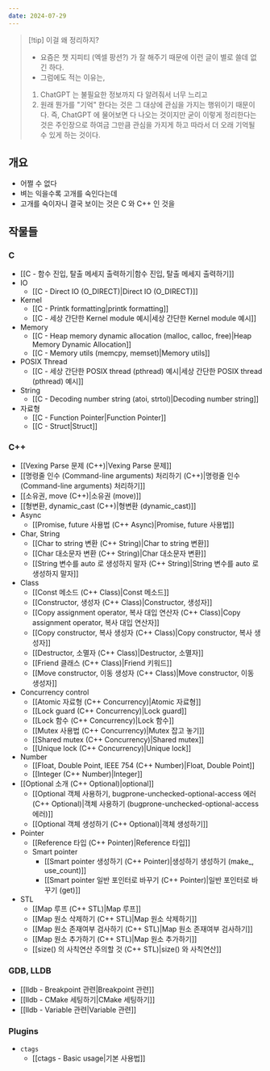 ```yaml
---
date: 2024-07-29
---
```

> [!tip] 이걸 왜 정리하지?
> - 요즘은 챗 지피티 (엑셀 팡션?) 가 잘 해주기 때문에 이런 글이 별로 쓸데 없긴 하다.
> - 그럼에도 적는 이유는,
> 1. ChatGPT 는 불필요한 정보까지 다 알려줘서 너무 느리고
> 2. 원래 뭔가를 "기억" 한다는 것은 그 대상에 관심을 가지는 행위이기 때문이다. 즉, ChatGPT 에 물어보면 다 나오는 것이지만 굳이 이렇게 정리한다는 것은 주인장으로 하여금 그만큼 관심을 가지게 하고 따라서 더 오래 기억될 수 있게 하는 것이다.

## 개요

- 어쩔 수 없다
- 벼는 익을수록 고개를 숙인다는데
- 고개를 숙이자니 결국 보이는 것은 C 와 C++ 인 것을

## 작물들

### C

- [[C - 함수 진입, 탈출 메세지 출력하기|함수 진입, 탈출 메세지 출력하기]]
- IO
	- [[C - Direct IO (O_DIRECT)|Direct IO (O_DIRECT)]]
- Kernel
	- [[C - Printk formatting|printk formatting]]
	- [[C - 세상 간단한 Kernel module 예시|세상 간단한 Kernel module 예시]]
- Memory
	- [[C - Heap memory dynamic allocation (malloc, calloc, free)|Heap Memory Dynamic Allocation]]
	- [[C - Memory utils (memcpy, memset)|Memory utils]]
- POSIX Thread
	- [[C - 세상 간단한 POSIX thread (pthread) 예시|세상 간단한 POSIX thread (pthread) 예시]]
- String
	- [[C - Decoding number string (atoi, strtol)|Decoding number string]]
- 자료형
	- [[C - Function Pointer|Function Pointer]]
	- [[C - Struct|Struct]]

### C++

- [[Vexing Parse 문제 (C++)|Vexing Parse 문제]]
- [[명령줄 인수 (Command-line arguments) 처리하기 (C++)|명령줄 인수 (Command-line arguments) 처리하기]]
- [[소유권, move (C++)|소유권 (move)]]
- [[형변환, dynamic_cast (C++)|형변환 (dynamic_cast)]]
- Async
	- [[Promise, future 사용법 (C++ Async)|Promise, future 사용법]]
- Char, String
	- [[Char to string 변환 (C++ String)|Char to string 변환]]
	- [[Char 대소문자 변환 (C++ String)|Char 대소문자 변환]]
	- [[String 변수를 auto 로 생성하지 말자 (C++ String)|String 변수를 auto 로 생성하지 말자]]
- Class
	- [[Const 메소드 (C++ Class)|Const 메소드]]
	- [[Constructor, 생성자 (C++ Class)|Constructor, 생성자]]
	- [[Copy assignment operator, 복사 대입 연산자 (C++ Class)|Copy assignment operator, 복사 대입 연산자]]
	- [[Copy constructor, 복사 생성자 (C++ Class)|Copy constructor, 복사 생성자]]
	- [[Destructor, 소멸자 (C++ Class)|Destructor, 소멸자]]
	- [[Friend 클래스 (C++ Class)|Friend 키워드]]
	- [[Move constructor, 이동 생성자 (C++ Class)|Move constructor, 이동 생성자]]
- Concurrency control
	- [[Atomic 자료형 (C++ Concurrency)|Atomic 자료형]]
	- [[Lock guard (C++ Concurrency)|Lock guard]]
	- [[Lock 함수 (C++ Concurrency)|Lock 함수]]
	- [[Mutex 사용법 (C++ Concurrency)|Mutex 잡고 놓기]]
	- [[Shared mutex (C++ Concurrency)|Shared mutex]]
	- [[Unique lock (C++ Concurrency)|Unique lock]]
- Number
	- [[Float, Double Point, IEEE 754 (C++ Number)|Float, Double Point]]
	- [[Integer (C++ Number)|Integer]]
- [[Optional 소개 (C++ Optional)|optional]]
	- [[Optional 객체 사용하기, bugprone-unchecked-optional-access 에러 (C++ Optional)|객체 사용하기 (bugprone-unchecked-optional-access 에러)]]
	- [[Optional 객체 생성하기 (C++ Optional)|객체 생성하기]]
- Pointer
	- [[Reference 타입 (C++ Pointer)|Reference 타입]]
	- Smart pointer
		- [[Smart pointer 생성하기 (C++ Pointer)|생성하기 생성하기 (make_, use_count)]]
		- [[Smart pointer 일반 포인터로 바꾸기 (C++ Pointer)|일반 포인터로 바꾸기 (get)]]
- STL
	- [[Map 루프 (C++ STL)|Map 루프]]
	- [[Map 원소 삭제하기 (C++ STL)|Map 원소 삭제하기]]
	- [[Map 원소 존재여부 검사하기 (C++ STL)|Map 원소 존재여부 검사하기]]
	- [[Map 원소 추가하기 (C++ STL)|Map 원소 추가하기]]
	- [[size() 의 사칙연산 주의할 것 (C++ STL)|size() 와 사칙연산]]

### GDB, LLDB

- [[lldb - Breakpoint 관련|Breakpoint 관련]]
- [[lldb - CMake 세팅하기|CMake 세팅하기]]
- [[lldb - Variable 관련|Variable 관련]]

### Plugins

- `ctags`
	- [[ctags - Basic usage|기본 사용법]]